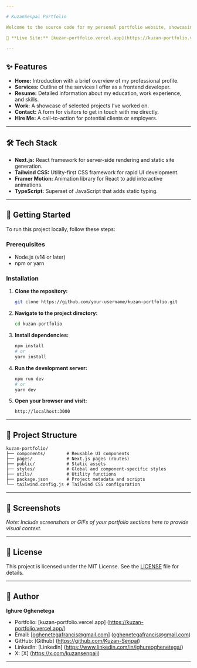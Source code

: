 ```yaml
---

# KuzanSenpai Portfolio

Welcome to the source code for my personal portfolio website, showcasing my work as a frontend developer. The site is designed to highlight my skills, experience, and projects in a clean, responsive, and user-friendly manner.

🔗 **Live Site:** [kuzan-portfolio.vercel.app](https://kuzan-portfolio.vercel.app/)

---
```


## ✨ Features

- **Home:** Introduction with a brief overview of my professional profile.
- **Services:** Outline of the services I offer as a frontend developer.
- **Resume:** Detailed information about my education, work experience, and skills.
- **Work:** A showcase of selected projects I've worked on.
- **Contact:** A form for visitors to get in touch with me directly.
- **Hire Me:** A call-to-action for potential clients or employers.

---

## 🛠️ Tech Stack

- **Next.js:** React framework for server-side rendering and static site generation.
- **Tailwind CSS:** Utility-first CSS framework for rapid UI development.
- **Framer Motion:** Animation library for React to add interactive animations.
- **TypeScript:** Superset of JavaScript that adds static typing.

---

## 🚀 Getting Started

To run this project locally, follow these steps:

### Prerequisites

- Node.js (v14 or later)
- npm or yarn

### Installation

1. **Clone the repository:**

   ```bash
   git clone https://github.com/your-username/kuzan-portfolio.git
   ```

2. **Navigate to the project directory:**

   ```bash
   cd kuzan-portfolio
   ```

3. **Install dependencies:**

   ```bash
   npm install
   # or
   yarn install
   ```

4. **Run the development server:**

   ```bash
   npm run dev
   # or
   yarn dev
   ```

5. **Open your browser and visit:**

   ```
   http://localhost:3000
   ```

---

## 📁 Project Structure

```
kuzan-portfolio/
├── components/        # Reusable UI components
├── pages/             # Next.js pages (routes)
├── public/            # Static assets
├── styles/            # Global and component-specific styles
├── utils/             # Utility functions
├── package.json       # Project metadata and scripts
└── tailwind.config.js # Tailwind CSS configuration
```

---

## 📸 Screenshots

*Note: Include screenshots or GIFs of your portfolio sections here to provide visual context.*

---

## 📄 License

This project is licensed under the MIT License. See the [LICENSE](LICENSE) file for details.

---

## 👤 Author

**Ighure Oghenetega**

- Portfolio:  [kuzan-portfolio.vercel.app] (https://kuzan-portfolio.vercel.app/)
- Email:  [oghenetegafrancis@gmail.com] (oghenetegafrancis@gmail.com)
- GitHub:  [Github] (https://github.com/Kuzan-Senpai)
- LinkedIn:  [LinkedIn] (https://www.linkedin.com/in/ighureoghenetega/)
-  X:  [X] (https://x.com/kuzansenpaii)

---
